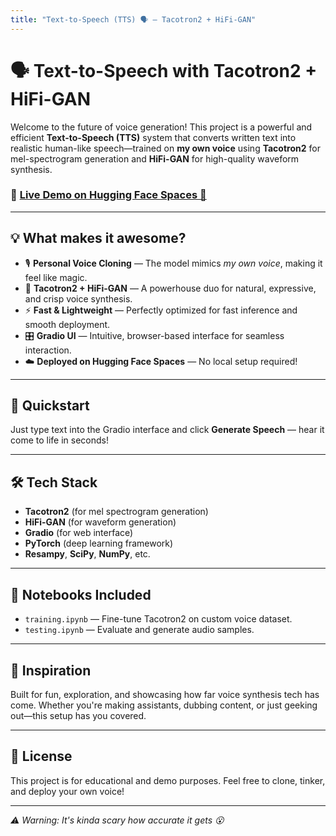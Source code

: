 ```yaml
---
title: "Text-to-Speech (TTS) 🗣️ — Tacotron2 + HiFi-GAN"
---
```


# 🗣️ Text-to-Speech with Tacotron2 + HiFi-GAN

Welcome to the future of voice generation! This project is a powerful and efficient **Text-to-Speech (TTS)** system that converts written text into realistic human-like speech—trained on **my own voice** using **Tacotron2** for mel-spectrogram generation and **HiFi-GAN** for high-quality waveform synthesis.

### 🔗 [Live Demo on Hugging Face Spaces 🚀](https://huggingface.co/spaces/Harshitsoni294/Text-to-speech)

---

## 💡 What makes it awesome?

- 🎙️ **Personal Voice Cloning** — The model mimics *my own voice*, making it feel like magic.
- 🧠 **Tacotron2 + HiFi-GAN** — A powerhouse duo for natural, expressive, and crisp voice synthesis.
- ⚡ **Fast & Lightweight** — Perfectly optimized for fast inference and smooth deployment.
- 🎛️ **Gradio UI** — Intuitive, browser-based interface for seamless interaction.
- ☁️ **Deployed on Hugging Face Spaces** — No local setup required!

---

## 🚀 Quickstart

Just type text into the Gradio interface and click **Generate Speech** — hear it come to life in seconds!

---

## 🛠️ Tech Stack

- **Tacotron2** (for mel spectrogram generation)
- **HiFi-GAN** (for waveform generation)
- **Gradio** (for web interface)
- **PyTorch** (deep learning framework)
- **Resampy**, **SciPy**, **NumPy**, etc.

---

## 📂 Notebooks Included

- `training.ipynb` — Fine-tune Tacotron2 on custom voice dataset.
- `testing.ipynb` — Evaluate and generate audio samples.

---

## 🧠 Inspiration

Built for fun, exploration, and showcasing how far voice synthesis tech has come. Whether you're making assistants, dubbing content, or just geeking out—this setup has you covered.

---

## 🧾 License

This project is for educational and demo purposes. Feel free to clone, tinker, and deploy your own voice!

---

_⚠️ Warning: It's kinda scary how accurate it gets 😮_

